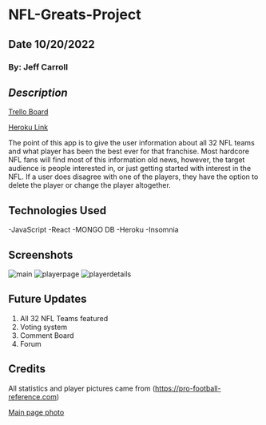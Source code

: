 # NFL-Greats-Project

## Date 10/20/2022

### By: Jeff Carroll

## **_Description_**

[Trello Board](https://trello.com/b/86lnpxtT/project-2-nfl-greats)

[Heroku Link]()

The point of this app is to give the user information about all 32 NFL teams and what player has been the best ever for that franchise. Most hardcore NFL fans will find most of this information old news, however, the target audience is people interested in, or just getting started with interest in the NFL. If a user does disagree with one of the players, they have the option to delete the player or change the player altogether.

## Technologies Used

-JavaScript
-React
-MONGO DB
-Heroku
-Insomnia

## Screenshots

![main](https://imgur.com/LCDegoH)
![playerpage](https://imgur.com/zXV6Kpk)
![playerdetails](https://imgur.com/EsqIfUn)

## Future Updates

1. All 32 NFL Teams featured
2. Voting system
3. Comment Board
4. Forum

## Credits

All statistics and player pictures came from (https://pro-football-reference.com)

[Main page photo](https://s7d2.scene7.com/is/image/TWCNews/7-1-20_nfl_logo_jpg)
